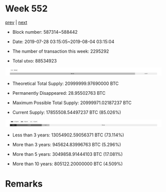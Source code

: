 # Week 552

[prev](week0551.md) | [next](week0553.md)

- Block number: 587314~588442

- Date: 2019-07-28 03:15:05~2019-08-04 03:15:04

- The number of transaction this week: 2295292

- Total utxo: 88534923

![](../images/mined_week0552.png)

- Theoretical Total Supply: 20999999.97690000 BTC

- Permanently Disappeared: 28.95502763 BTC

- Maximum Possible Total Supply: 20999971.02187237 BTC

- Current Supply: 17855508.54497237 BTC (85.026%)

![](../images/year_week0552.png)


- Less than 3 years: 13054902.59056371 BTC (73.114%)

- More than 3 years: 945624.83996763 BTC (5.296%)

- More than 5 years: 3049858.91444103 BTC (17.081%)

- More than 10 years: 805122.20000000 BTC (4.509%)

# Remarks

